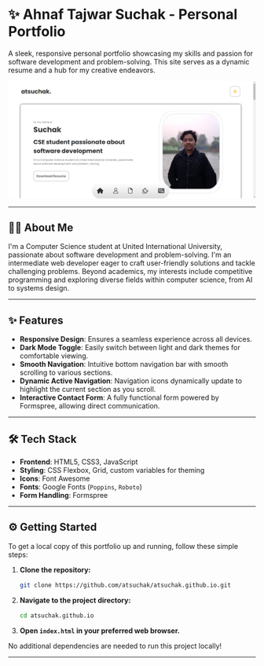 # ✨ Ahnaf Tajwar Suchak - Personal Portfolio

A sleek, responsive personal portfolio showcasing my skills and passion for software development and problem-solving. This site serves as a dynamic resume and a hub for my creative endeavors.

<div align="center">
    <img src="./image/atsuchak.github.io_screenshot.png" alt="Portfolio Demo" style="width: 700px; max-width: 100%; height: auto;" />
</div>

[](https://www.google.com/search?q=https://atsuchak.github.io/atsuchak.github.io/)
[](https://www.google.com/search?q=https://github.com/atsuchak/atsuchak.github.io)

-----

## 🙋‍♂️ About Me

I'm a Computer Science student at United International University, passionate about software development and problem-solving. I'm an intermediate web developer eager to craft user-friendly solutions and tackle challenging problems. Beyond academics, my interests include competitive programming and exploring diverse fields within computer science, from AI to systems design.

-----

## ✨ Features

  * **Responsive Design**: Ensures a seamless experience across all devices.
  * **Dark Mode Toggle**: Easily switch between light and dark themes for comfortable viewing.
  * **Smooth Navigation**: Intuitive bottom navigation bar with smooth scrolling to various sections.
  * **Dynamic Active Navigation**: Navigation icons dynamically update to highlight the current section as you scroll.
  * **Interactive Contact Form**: A fully functional form powered by Formspree, allowing direct communication.

-----

## 🛠️ Tech Stack

  * **Frontend**: HTML5, CSS3, JavaScript
  * **Styling**: CSS Flexbox, Grid, custom variables for theming
  * **Icons**: Font Awesome
  * **Fonts**: Google Fonts (`Poppins`, `Roboto`)
  * **Form Handling**: Formspree

-----

## ⚙️ Getting Started

To get a local copy of this portfolio up and running, follow these simple steps:

1.  **Clone the repository:**
    ```bash
    git clone https://github.com/atsuchak/atsuchak.github.io.git
    ```
2.  **Navigate to the project directory:**
    ```bash
    cd atsuchak.github.io
    ```
3.  **Open `index.html` in your preferred web browser.**

No additional dependencies are needed to run this project locally\!

-----